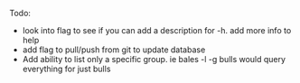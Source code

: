 Todo:
  - look into flag to see if you can add a description for -h. add more info to help
  - add flag to pull/push from git to update database
  - Add ability to list only a specific group. ie bales -l -g bulls would query everything for just bulls

